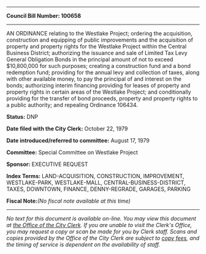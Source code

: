 

********

**Council Bill Number: 100658**
********

 AN ORDINANCE relating to the Westlake Project; ordering the acquisition, construction and equipping of public improvements and the acquisition of property and property rights for the Westlake Project within the Central Business District; authorizing the issuance and sale of Limited Tax Levy General Obligation Bonds in the principal amount of not to exceed $10,800,000 for such purposes; creating a construction fund and a bond redemption fund; providing for the annual levy and collection of taxes, along with other available money, to pay the principal of and interest on the bonds; authorizing interim financing providing for leases of property and property rights in certain areas of the Westlake Project; and conditionally providing for the transfer of bond proceeds, property and property rights to a public authority; and repealing Ordinance 106434.

**Status:** DNP
   
**Date filed with the City Clerk:** October 22, 1979
   
   
**Date introduced/referred to committee:** August 17, 1979
   
**Committee:** Special Committee on Westlake Project
   
**Sponsor:** EXECUTIVE REQUEST
   
   
**Index Terms:** LAND-ACQUISITION, CONSTRUCTION, IMPROVEMENT, WESTLAKE-PARK, WESTLAKE-MALL, CENTRAL-BUSINESS-DISTRICT, TAXES, DOWNTOWN, FINANCE, DENNY-REGRADE, GARAGES, PARKING

**Fiscal Note:**_(No fiscal note available at this time)_
********

_No text for this document is available on-line. You may view this document at [the Office of the City Clerk](http://www.seattle.gov/leg/clerk/contactUs.htm). If you are unable to visit the Clerk's Office, you may request a copy or scan be made for you by Clerk staff. Scans and copies provided by the Office of the City Clerk are subject to [copy fees](http://clerk.seattle.gov/~public/clerkfees.htm), and the timing of service is dependent on the availability of staff._

